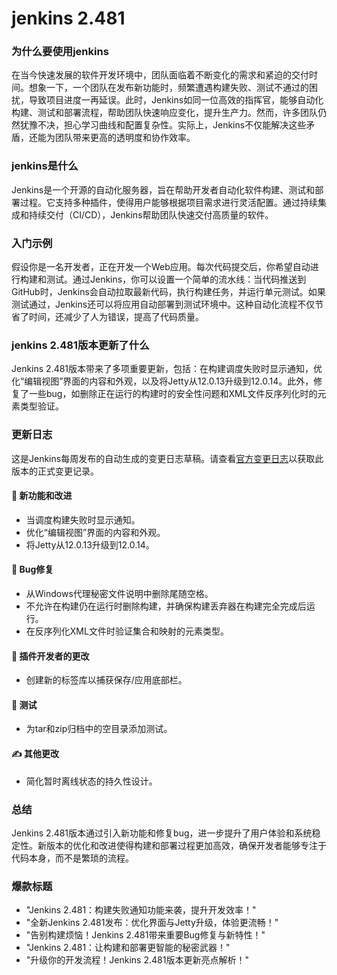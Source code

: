 # jenkins 2.481
### 为什么要使用jenkins

在当今快速发展的软件开发环境中，团队面临着不断变化的需求和紧迫的交付时间。想象一下，一个团队在发布新功能时，频繁遭遇构建失败、测试不通过的困扰，导致项目进度一再延误。此时，Jenkins如同一位高效的指挥官，能够自动化构建、测试和部署流程，帮助团队快速响应变化，提升生产力。然而，许多团队仍然犹豫不决，担心学习曲线和配置复杂性。实际上，Jenkins不仅能解决这些矛盾，还能为团队带来更高的透明度和协作效率。

### jenkins是什么

Jenkins是一个开源的自动化服务器，旨在帮助开发者自动化软件构建、测试和部署过程。它支持多种插件，使得用户能够根据项目需求进行灵活配置。通过持续集成和持续交付（CI/CD），Jenkins帮助团队快速交付高质量的软件。

### 入门示例

假设你是一名开发者，正在开发一个Web应用。每次代码提交后，你希望自动进行构建和测试。通过Jenkins，你可以设置一个简单的流水线：当代码推送到GitHub时，Jenkins会自动拉取最新代码，执行构建任务，并运行单元测试。如果测试通过，Jenkins还可以将应用自动部署到测试环境中。这种自动化流程不仅节省了时间，还减少了人为错误，提高了代码质量。

### jenkins 2.481版本更新了什么

Jenkins 2.481版本带来了多项重要更新，包括：在构建调度失败时显示通知，优化“编辑视图”界面的内容和外观，以及将Jetty从12.0.13升级到12.0.14。此外，修复了一些bug，如删除正在运行的构建时的安全性问题和XML文件反序列化时的元素类型验证。

### 更新日志

这是Jenkins每周发布的自动生成的变更日志草稿。请查看[官方变更日志](https://www.jenkins.io/changelog/2.481/)以获取此版本的正式变更记录。

#### 🚀 新功能和改进
- 当调度构建失败时显示通知。
- 优化“编辑视图”界面的内容和外观。
- 将Jetty从12.0.13升级到12.0.14。

#### 🐛 Bug修复
- 从Windows代理秘密文件说明中删除尾随空格。
- 不允许在构建仍在运行时删除构建，并确保构建丢弃器在构建完全完成后运行。
- 在反序列化XML文件时验证集合和映射的元素类型。

#### 👷 插件开发者的更改
- 创建新的标签库以捕获保存/应用底部栏。

#### 🚦 测试
- 为tar和zip归档中的空目录添加测试。

#### ✍ 其他更改
- 简化暂时离线状态的持久性设计。

### 总结

Jenkins 2.481版本通过引入新功能和修复bug，进一步提升了用户体验和系统稳定性。新版本的优化和改进使得构建和部署过程更加高效，确保开发者能够专注于代码本身，而不是繁琐的流程。

### 爆款标题

- "Jenkins 2.481：构建失败通知功能来袭，提升开发效率！"
- "全新Jenkins 2.481发布：优化界面与Jetty升级，体验更流畅！"
- "告别构建烦恼！Jenkins 2.481带来重要Bug修复与新特性！"
- "Jenkins 2.481：让构建和部署更智能的秘密武器！"
- "升级你的开发流程！Jenkins 2.481版本更新亮点解析！"